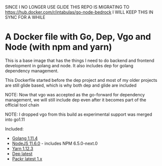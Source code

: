 SINCE I NO LONGER USE GLIDE THIS REPO IS MIGRATING TO https://hub.docker.com/r/intabulas/go-node-bedrock I WILL KEEP THIS IN SYNC FOR A WHILE

# A Docker file with Go, Dep, Vgo and Node (with npm and yarn)

This is a base image that has the things I need to do backend and frontend development in golang and node. It also includes dep for golang dependency management.

This Dockerfile started before the dep project and most of my older projects are still glide based, which is why both dep and glide are included

NOTE: Now that vgo was accepted as the go-forward for dependency management, we will still include dep even after it becomes part of the official tool chain

NOTE: I dropped vgo from this build as experimental support was merged into go1.11

Included:

- [Golang 1.11.4](https://golang.org/)
- [NodeJS 11.6.0](https://nodejs.org/en/) - includes NPM 6.5.0-next.0
- [Yarn 1.12.3](https://yarnpkg.com/)
- [Dep latest](https://github.com/golang/dep)
- [Packr latest 1.x](https://github.com/gobuffalo/packr)


